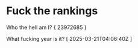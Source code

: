 # Fuck the rankings

Who the hell am I?
{ 23972685 }

What fucking year is it?
[ 2025-03-21T04:06:40Z ]
